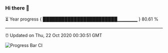 ### Hi there 👋

⏳ Year progress { ████████████████████████▁▁▁▁▁▁ } 80.61 %

---

⏰ Updated on Thu, 22 Oct 2020 00:30:51 GMT

![Progress Bar CI](https://github.com/liununu/liununu/workflows/Progress%20Bar%20CI/badge.svg)
